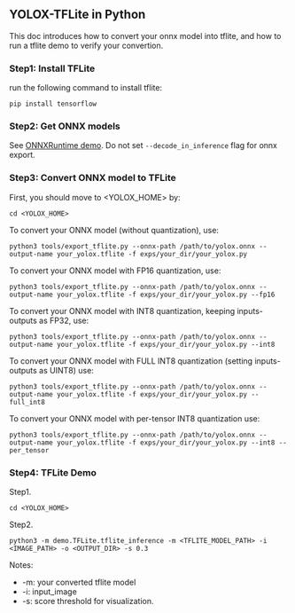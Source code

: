 ## YOLOX-TFLite in Python

This doc introduces how to convert your onnx model into tflite, and how to run a tflite demo to verify your convertion.

### Step1: Install TFLite

run the following command to install tflite:
```shell
pip install tensorflow
```

### Step2: Get ONNX models

See [ONNXRuntime demo](../../demo/ONNXRuntime/README.md). Do not set `--decode_in_inference` flag for onnx export.

### Step3: Convert ONNX model to TFLite

First, you should move to <YOLOX_HOME> by:
```shell
cd <YOLOX_HOME>
```

To convert your ONNX model (without quantization), use:

```shell
python3 tools/export_tflite.py --onnx-path /path/to/yolox.onnx --output-name your_yolox.tflite -f exps/your_dir/your_yolox.py
```

To convert your ONNX model with FP16 quantization, use:

```shell
python3 tools/export_tflite.py --onnx-path /path/to/yolox.onnx --output-name your_yolox.tflite -f exps/your_dir/your_yolox.py --fp16
```

To convert your ONNX model with INT8 quantization, keeping inputs-outputs as FP32, use:

```shell
python3 tools/export_tflite.py --onnx-path /path/to/yolox.onnx --output-name your_yolox.tflite -f exps/your_dir/your_yolox.py --int8
```

To convert your ONNX model with FULL INT8 quantization (setting inputs-outputs as UINT8) use:

```shell
python3 tools/export_tflite.py --onnx-path /path/to/yolox.onnx --output-name your_yolox.tflite -f exps/your_dir/your_yolox.py --full_int8
```

To convert your ONNX model with per-tensor INT8 quantization use:

```shell
python3 tools/export_tflite.py --onnx-path /path/to/yolox.onnx --output-name your_yolox.tflite -f exps/your_dir/your_yolox.py --int8 --per_tensor
```

### Step4: TFLite Demo

Step1.
```shell
cd <YOLOX_HOME>
```

Step2.
```shell
python3 -m demo.TFLite.tflite_inference -m <TFLITE_MODEL_PATH> -i <IMAGE_PATH> -o <OUTPUT_DIR> -s 0.3
```
Notes:
* -m: your converted tflite model
* -i: input_image
* -s: score threshold for visualization.
